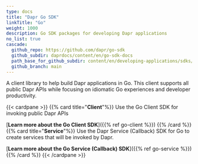 ```yaml
---
type: docs
title: "Dapr Go SDK"
linkTitle: "Go"
weight: 1000
description: Go SDK packages for developing Dapr applications
no_list: true
cascade:
  github_repo: https://github.com/dapr/go-sdk
  github_subdir: daprdocs/content/en/go-sdk-docs
  path_base_for_github_subdir: content/en/developing-applications/sdks/go/
  github_branch: main
---
```


A client library to help build Dapr applications in Go. This client supports all public Dapr APIs while focusing on idiomatic Go experiences and developer productivity.

{{< cardpane >}}
{{% card title="**Client**"%}}
  Use the Go Client SDK for invoking public Dapr APIs

  [**Learn more about the Go Client SDK**]({{% ref go-client %}})
{{% /card %}}
{{% card title="**Service**"%}}
  Use the Dapr Service (Callback) SDK for Go to create services that will be invoked by Dapr.

  [**Learn more about the Go Service (Callback) SDK**]({{% ref go-service %}})
{{% /card %}}
{{< /cardpane >}}